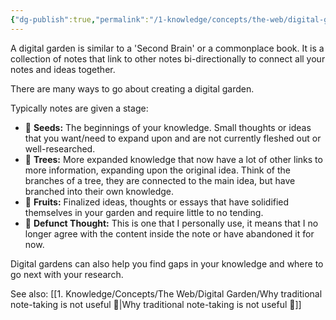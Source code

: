 ```yaml
---
{"dg-publish":true,"permalink":"/1-knowledge/concepts/the-web/digital-garden/digital-garden/","tags":["digitalgarden","#indie-web"]}
---
```




A digital garden is similar to a 'Second Brain' or a commonplace book. It is a collection of notes that link to other notes bi-directionally to connect all your notes and ideas together.

There are many ways to go about creating a digital garden.

Typically notes are given a stage:
- 🌱 **Seeds:** The beginnings of your knowledge. Small thoughts or ideas that you want/need to expand upon and are not currently fleshed out or well-researched.
- 🌳 **Trees:** More expanded knowledge that now have a lot of other links to more information, expanding upon the original idea. Think of the branches of a tree, they are connected to the main idea, but have branched into their own knowledge.
- 🍎 **Fruits:** Finalized ideas, thoughts or essays that have solidified themselves in your garden and require little to no tending.
- 🥀 **Defunct Thought:** This is one that I personally use, it means that I no longer agree with the content inside the note or have abandoned it for now.

Digital gardens can also help you find gaps in your knowledge and where to go next with your research. 

See also: [[1. Knowledge/Concepts/The Web/Digital Garden/Why traditional note-taking is not useful 🌱\|Why traditional note-taking is not useful 🌱]]
